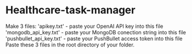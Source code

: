 # Healthcare-task-manager
Make 3 files:
'apikey.txt' - paste your OpenAI API key into this file
'mongodb_api_key.txt' - paste your MongoDB conection string into this file
'pushbullet_api_key.txt' - paste your PushBullet access token into this file
Paste these 3 files in the root directory of your folder.
